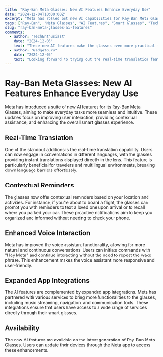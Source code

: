 ```yaml
---
title: "Ray-Ban Meta Glasses: New AI Features Enhance Everyday Use"
date: "2024-12-04T10:00:00Z"
excerpt: "Meta has rolled out new AI capabilities for Ray-Ban Meta Glasses, introducing features like real-time translation, contextual reminders, and improved voice interactions."
tags: ["Ray-Ban", "Meta Glasses", "AI Features", "Smart Glasses", "Technology News"]
slug: "ray-ban-meta-glasses-ai-features"
comments:
  - author: "TechEnthusiast"
    date: "2024-12-05"
    text: "These new AI features make the glasses even more practical for daily use!"
  - author: "GadgetGuru"
    date: "2024-12-06"
    text: "Looking forward to trying out the real-time translation feature."
---
```


# Ray-Ban Meta Glasses: New AI Features Enhance Everyday Use

Meta has introduced a suite of new AI features for its Ray-Ban Meta Glasses, aiming to make everyday tasks more seamless and intuitive. These updates focus on improving user interaction, providing contextual assistance, and enhancing the overall smart glasses experience.

## Real-Time Translation

One of the standout additions is the real-time translation capability. Users can now engage in conversations in different languages, with the glasses providing instant translations displayed directly in the lens. This feature is particularly beneficial for travelers and multilingual environments, breaking down language barriers effortlessly.

## Contextual Reminders

The glasses now offer contextual reminders based on your location and activities. For instance, if you're about to board a flight, the glasses can prompt you with reminders to text a loved one upon arrival or to recall where you parked your car. These proactive notifications aim to keep you organized and informed without needing to check your phone.

## Enhanced Voice Interaction

Meta has improved the voice assistant functionality, allowing for more natural and continuous conversations. Users can initiate commands with "Hey Meta" and continue interacting without the need to repeat the wake phrase. This enhancement makes the voice assistant more responsive and user-friendly.

## Expanded App Integrations

The AI features are complemented by expanded app integrations. Meta has partnered with various services to bring more functionalities to the glasses, including music streaming, navigation, and communication tools. These integrations ensure that users have access to a wide range of services directly through their smart glasses.

## Availability

The new AI features are available on the latest generation of Ray-Ban Meta Glasses. Users can update their devices through the Meta app to access these enhancements.

